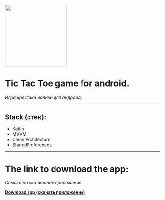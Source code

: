 <img src="https://github.com/user-attachments/assets/dfe98256-4636-4f37-8b1a-6a89477c1bb1" width="200" />

# **Tic Tac Toe game for android.**  
*Игра крестики нолики для андроид.*

---

## **Stack (стек):**
- Kotlin  
- MVVM  
- Clean Architecture  
- SharedPreferences  

---

# **The link to download the app:**
*Cсылка на скачивание приложения:*


[**Download app (скачать приложение)**](https://www.rustore.ru/catalog/app/com.andef.crosszero)
